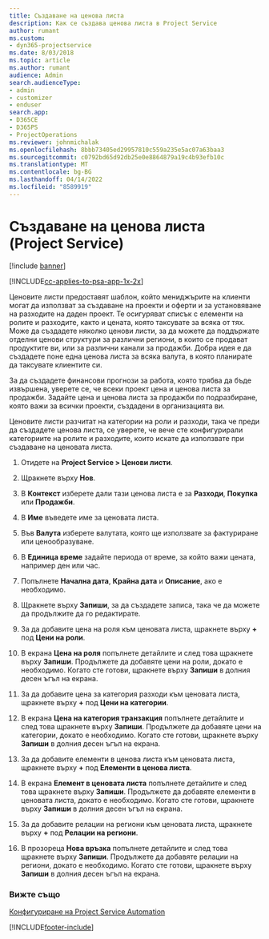 ```yaml
---
title: Създаване на ценова листа
description: Как се създава ценова листа в Project Service
author: rumant
ms.custom:
- dyn365-projectservice
ms.date: 8/03/2018
ms.topic: article
ms.author: rumant
audience: Admin
search.audienceType:
- admin
- customizer
- enduser
search.app:
- D365CE
- D365PS
- ProjectOperations
ms.reviewer: johnmichalak
ms.openlocfilehash: 8bbb73405ed29957810c559a235e5ac07a63baa3
ms.sourcegitcommit: c0792bd65d92db25e0e8864879a19c4b93efb10c
ms.translationtype: MT
ms.contentlocale: bg-BG
ms.lasthandoff: 04/14/2022
ms.locfileid: "8589919"
---
```

# <a name="create-a-price-list-project-service"></a>Създаване на ценова листа (Project Service)

[!include [banner](../includes/psa-now-project-operations.md)]

[!INCLUDE[cc-applies-to-psa-app-1x-2x](../includes/cc-applies-to-psa-app-1x-2x.md)]

Ценовите листи предоставят шаблон, който мениджърите на клиенти могат да използват за създаване на проекти и оферти и за установяване на разходите на даден проект. Те осигуряват списък с елементи на ролите и разходите, както и цената, която таксувате за всяка от тях. Може да създадете няколко ценови листи, за да можете да поддържате отделни ценови структури за различни региони, в които се продават продуктите ви, или за различни канали за продажби. Добра идея е да създадете поне една ценова листа за всяка валута, в която планирате да таксувате клиентите си.  
  
За да създадете финансови прогнози за работа, която трябва да бъде извършена, уверете се, че всеки проект цена и ценова листа за продажби. Задайте цена и ценова листа за продажби по подразбиране, която важи за всички проекти, създадени в организацията ви.  
  
Ценовите листи разчитат на категории на роли и разходи, така че преди да създадете ценова листа, се уверете, че вече сте конфигурирали категориите на ролите и разходите, които искате да използвате при създаване на ценовата листа.  
  
1.  Отидете на **Project Service > Ценови листи**.  
  
2.  Щракнете върху **Нов**.  
  
3.  В **Контекст** изберете дали тази ценова листа е за **Разходи**, **Покупка** или **Продажби**.  
  
4.  В **Име** въведете име за ценовата листа.  
  
5.  Във **Валута** изберете валутата, която ще използвате за фактуриране или ценообразуване.  
  
6.  В **Единица време** задайте периода от време, за който важи цената, например ден или час.  
  
7.  Попълнете **Начална дата**, **Крайна дата** и **Описание**, ако е необходимо.  
  
8.  Щракнете върху **Запиши**, за да създадете записа, така че да можете да продължите да го редактирате.  
  
9. За да добавите цена на роля към ценовата листа, щракнете върху **+** под **Цени на роли**.  
  
10. В екрана **Цена на роля** попълнете детайлите и след това щракнете върху **Запиши**. Продължете да добавяте цени на роли, докато е необходимо. Когато сте готови, щракнете върху **Запиши** в долния десен ъгъл на екрана.  
  
11. За да добавите цена за категория разходи към ценовата листа, щракнете върху **+** под **Цени на категории**.  
  
12. В екрана **Цена на категория транзакция** попълнете детайлите и след това щракнете върху **Запиши**. Продължете да добавяте цени на категории, докато е необходимо. Когато сте готови, щракнете върху **Запиши** в долния десен ъгъл на екрана.  
  
13. За да добавите елементи в ценова листа към ценовата листа, щракнете върху **+** под **Елементи в ценова листа**.  
  
14. В екрана **Елемент в ценовата листа** попълнете детайлите и след това щракнете върху **Запиши**. Продължете да добавяте елементи в ценовата листа, докато е необходимо. Когато сте готови, щракнете върху **Запиши** в долния десен ъгъл на екрана.  
  
15. За да добавите релации на региони към ценовата листа, щракнете върху **+** под **Релации на региони**.  
  
16. В прозореца **Нова връзка** попълнете детайлите и след това щракнете върху **Запиши**. Продължете да добавяте релации на региони, докато е необходимо. Когато сте готови, щракнете върху **Запиши** в долния десен ъгъл на екрана.  
  
### <a name="see-also"></a>Вижте също  
 [Конфигуриране на Project Service Automation](../psa/configure.md)


[!INCLUDE[footer-include](../includes/footer-banner.md)]
